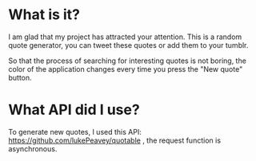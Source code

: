 # What is it?

I am glad that my project has attracted your attention. This is a random quote generator, you can tweet these quotes or add them to your tumblr.

So that the process of searching for interesting quotes is not boring, the color of the application changes every time you press the "New quote" button.

# What API did I use?

To generate new quotes, I used this API: https://github.com/lukePeavey/quotable , the request function is asynchronous.